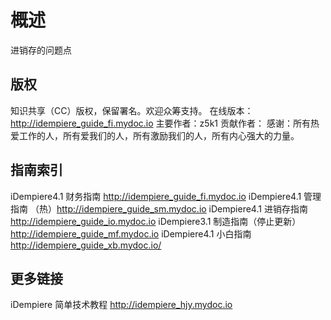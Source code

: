 概述
===

进销存的问题点

版权
---

知识共享（CC）版权，保留署名。欢迎众筹支持。
在线版本：http://idempiere_guide_fi.mydoc.io
主要作者：z5k1
贡献作者：
感谢：所有热爱工作的人，所有爱我们的人，所有激励我们的人，所有内心强大的力量。

指南索引
---

iDempiere4.1 财务指南 http://idempiere_guide_fi.mydoc.io
iDempiere4.1 管理指南 （热）http://idempiere_guide_sm.mydoc.io
iDempiere4.1 进销存指南 http://idempiere_guide_io.mydoc.io
iDempiere3.1 制造指南（停止更新） http://idempiere_guide_mf.mydoc.io
iDempiere4.1 小白指南 http://idempiere_guide_xb.mydoc.io/

更多链接
---

iDempiere 简单技术教程 http://idempiere_hjy.mydoc.io

